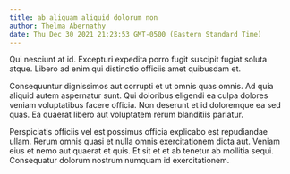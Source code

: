 ```yaml
---
title: ab aliquam aliquid dolorum non
author: Thelma Abernathy
date: Thu Dec 30 2021 21:23:53 GMT-0500 (Eastern Standard Time)
---
```

Qui nesciunt at id. Excepturi expedita porro fugit suscipit fugiat soluta atque. Libero ad enim qui distinctio officiis amet quibusdam et.

 Consequuntur dignissimos aut corrupti et ut omnis quas omnis. Ad quia aliquid autem aspernatur sunt. Qui doloribus eligendi ea culpa dolores veniam voluptatibus facere officia. Non deserunt et id doloremque ea sed quas. Ea quaerat libero aut voluptatem rerum blanditiis pariatur.

 Perspiciatis officiis vel est possimus officia explicabo est repudiandae ullam. Rerum omnis quasi et nulla omnis exercitationem dicta aut. Veniam eius et nemo aut quaerat et quis. Et sit et et ab tenetur ab mollitia sequi. Consequatur dolorum nostrum numquam id exercitationem.
